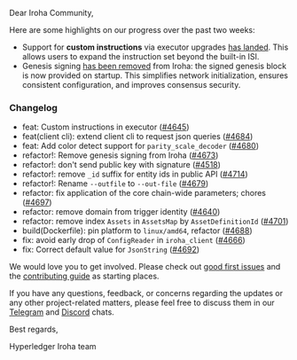 Dear Iroha Community,

Here are some highlights on our progress over the past two weeks:

- Support for **custom instructions** via executor upgrades [has landed](https://github.com/hyperledger/iroha/pull/4645). This allows users to expand the instruction set beyond the built-in ISI.
- Genesis signing [has been removed](https://github.com/hyperledger/iroha/pull/4673) from Iroha: the signed genesis block is now provided on startup. This simplifies network initialization, ensures consistent configuration, and improves consensus security.

### Changelog

* feat: Custom instructions in executor ([#4645](https://github.com/hyperledger/iroha/pull/4645))
* feat(client cli): extend client cli to request json queries ([#4684](https://github.com/hyperledger/iroha/pull/4684))
* feat: Add color detect support for `parity_scale_decoder` ([#4680](https://github.com/hyperledger/iroha/pull/4680))
* refactor!: Remove genesis signing from Iroha ([#4673](https://github.com/hyperledger/iroha/pull/4673))
* refactor!: don't send public key with signature ([#4518](https://github.com/hyperledger/iroha/pull/4518))
* refactor!: remove `_id` suffix for entity ids in public API ([#4714](https://github.com/hyperledger/iroha/pull/4714))
* refactor!: Rename `--outfile` to `--out-file` ([#4679](https://github.com/hyperledger/iroha/pull/4679))
* refactor: fix application of the core chain-wide parameters; chores ([#4697](https://github.com/hyperledger/iroha/pull/4697))
* refactor: remove domain from trigger identity ([#4640](https://github.com/hyperledger/iroha/pull/4640))
* refactor: remove index `Assets` in `AssetsMap` by `AssetDefinitionId` ([#4701](https://github.com/hyperledger/iroha/pull/4701))
* build(Dockerfile): pin platform to `linux/amd64`, refactor ([#4688](https://github.com/hyperledger/iroha/pull/4688))
* fix: avoid early drop of `ConfigReader` in `iroha_client` ([#4666](https://github.com/hyperledger/iroha/pull/4666))
* fix: Correct default value for `JsonString` ([#4692](https://github.com/hyperledger/iroha/pull/4692))

We would love you to get involved. Please check out [good first issues](https://github.com/hyperledger/iroha/issues?q=is%3Aopen+is%3Aissue+label%3A%22good+first+issue%22) and the [contributing guide](https://github.com/hyperledger/iroha/blob/main/CONTRIBUTING.md) as starting places.

If you have any questions, feedback, or concerns regarding the updates or any other project-related matters, please feel free to discuss them in our [Telegram](https://t.me/hyperledgeriroha) and [Discord](https://discord.com/channels/905194001349627914/905205848547155968) chats.

Best regards,

Hyperledger Iroha team